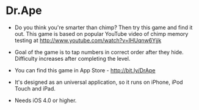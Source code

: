 # Dr.Ape

* Do you think you're smarter than chimp? Then try this game and find it out. This game is based on popular YouTube video of chimp memory testing at http://www.youtube.com/watch?v=IHUqnw6Yjjk

* Goal of the game is to tap numbers in correct order after they hide. Difficulty increases after completing the level.

* You can find this game in App Store - http://bit.ly/DrApe

* It's designed as an universal application, so it runs on iPhone, iPod Touch and iPad.

* Needs iOS 4.0 or higher.